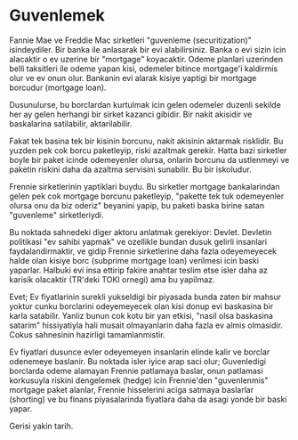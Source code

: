 # Guvenlemek

Fannie Mae ve Freddie Mac sirketleri "guvenleme (securitization)" isindeydiler. Bir banka ile anlasarak bir evi alabilirsiniz. Banka o evi sizin icin alacaktir o ev uzerine bir "mortgage" koyacaktir. Odeme planlari uzerinden belli taksitleri ile odeme yapan kisi, odemeler bitince mortgage'i kaldirmis olur ve ev onun olur. Bankanin evi alarak kisiye yaptigi bir mortgage borcudur (mortgage loan).

Dusunulurse, bu borclardan kurtulmak icin gelen odemeler duzenli sekilde her ay gelen herhangi bir sirket kazanci gibidir. Bir nakit akisidir ve baskalarina satilabilir, aktarilabilir.

Fakat tek basina tek bir kisinin borcunu, nakit akisinin aktarmak risklidir. Bu yuzden pek cok borcu paketleyip, riski azaltmak gerekir. Hatta bazi sirketler boyle bir paket icinde odemeyenler olursa, onlarin borcunu da ustlenmeyi ve paketin riskini daha da azaltma servisini sunabilir. Bu bir iskoludur.

Frennie sirketlerinin yaptiklari buydu. Bu sirketler mortgage bankalarindan gelen pek cok mortgage borcunu paketleyip, "pakette tek tuk odemeyenler olursa onu da biz oderiz" beyanini yapip, bu paketi baska birine satan "guvenleme" sirketleriydi.

Bu noktada sahnedeki diger aktoru anlatmak gerekiyor: Devlet. Devletin politikasi "ev sahibi yapmak" ve ozellikle bundan dusuk gelirli insanlari faydalandirmaktir, ve gidip Frennie sirketlerine daha fazla odeyemeyecek halde olan kisiye borc (subprime mortgage loan) verilmesi icin baski yaparlar. Halbuki evi insa ettirip fakire anahtar teslim etse isler daha az karisik olacaktir (TR'deki TOKI ornegi) ama bu yapilmaz.

Evet; Ev fiyatlarinin surekli yukseldigi bir piyasada bunda zaten bir mahsur yoktur cunku borclarini odeyemeyecek olan kisi donup evi baskasina bir karla satabilir. Yanliz bunun cok kotu bir yan etkisi, "nasil olsa baskasina satarim" hissiyatiyla hali musait olmayanlarin daha fazla ev almis olmasidir. Cokus sahnesinin hazirligi tamamlanmistir.

Ev fiyatlari dusunce evler odeyemeyen insanlarin elinde kalir ve borclar odenemeye baslanir. Bu noktada isler iyice arap saci olur; Guvenledigi borclarda odeme alamayan Frennie patlamaya baslar, onun patlamasi korkusuyla riskini dengelemek (hedge) icin Frennie'den "guvenlenmis" mortgage paket alanlar, Frennie hisselerini aciga satmaya baslarlar (shorting) ve bu finans piyasalarinda fiyatlara daha da asagi yonde bir baski yapar.

Gerisi yakin tarih.



